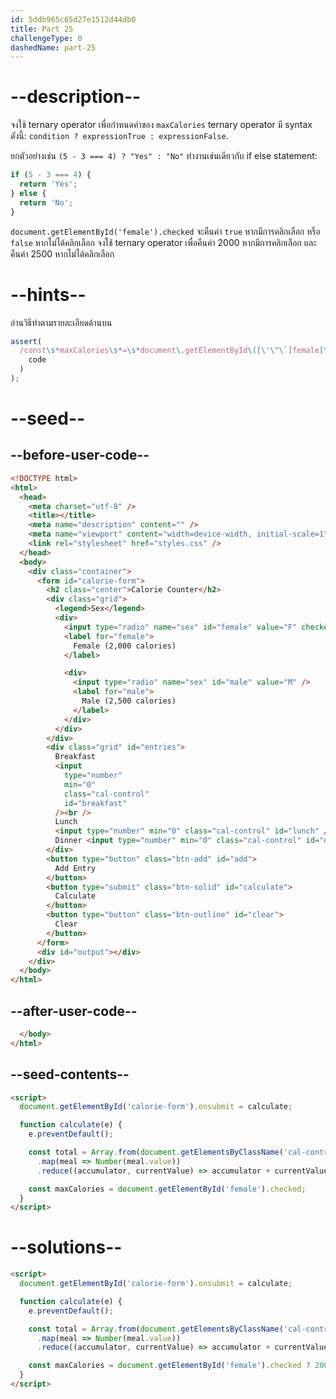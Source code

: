```yaml
---
id: 5ddb965c65d27e1512d44db0
title: Part 25
challengeType: 0
dashedName: part-25
---
```


# --description--

จงใช้ ternary operator เพื่อกำหนดค่าของ `maxCalories` ternary operator มี syntax ดังนี้: `condition ? expressionTrue : expressionFalse`.

ยกตัวอย่างเช่น `(5 - 3 === 4) ? "Yes" : "No"` ทำงานเช่นเดียวกับ if else statement:

```js
if (5 - 3 === 4) {
  return 'Yes';
} else {
  return 'No';
}
```

`document.getElementById('female').checked` จะคืนค่า `true` หากมีการคลิกเลือก หรือ `false` หากไม่ได้คลิกเลือก จงใช้ ternary operator เพื่อคืนค่า 2000 หากมีการคลิกเลือก และคืนค่า 2500 หากไม่ได้คลิกเลือก

# --hints--

อ่านวิธีทำตามรายละเอียดด้านบน

```js
assert(
  /const\s*maxCalories\s*=\s*document\.getElementById\([\'\"\`]female[\'\"\`]\)\.checked\s*\?\s*2000\s*\:\s*2500/.test(
    code
  )
);
```

# --seed--

## --before-user-code--

```html
<!DOCTYPE html>
<html>
  <head>
    <meta charset="utf-8" />
    <title></title>
    <meta name="description" content="" />
    <meta name="viewport" content="width=device-width, initial-scale=1" />
    <link rel="stylesheet" href="styles.css" />
  </head>
  <body>
    <div class="container">
      <form id="calorie-form">
        <h2 class="center">Calorie Counter</h2>
        <div class="grid">
          <legend>Sex</legend>
          <div>
            <input type="radio" name="sex" id="female" value="F" checked />
            <label for="female">
              Female (2,000 calories)
            </label>

            <div>
              <input type="radio" name="sex" id="male" value="M" />
              <label for="male">
                Male (2,500 calories)
              </label>
            </div>
          </div>
        </div>
        <div class="grid" id="entries">
          Breakfast
          <input
            type="number"
            min="0"
            class="cal-control"
            id="breakfast"
          /><br />
          Lunch
          <input type="number" min="0" class="cal-control" id="lunch" /><br />
          Dinner <input type="number" min="0" class="cal-control" id="dinner" />
        </div>
        <button type="button" class="btn-add" id="add">
          Add Entry
        </button>
        <button type="submit" class="btn-solid" id="calculate">
          Calculate
        </button>
        <button type="button" class="btn-outline" id="clear">
          Clear
        </button>
      </form>
      <div id="output"></div>
    </div>
  </body>
</html>
```

## --after-user-code--

```html
  </body>
</html>
```

## --seed-contents--

```html
<script>
  document.getElementById('calorie-form').onsubmit = calculate;

  function calculate(e) {
    e.preventDefault();

    const total = Array.from(document.getElementsByClassName('cal-control'))
      .map(meal => Number(meal.value))
      .reduce((accumulator, currentValue) => accumulator + currentValue, 0);

    const maxCalories = document.getElementById('female').checked;
  }
</script>
```

# --solutions--

```html
<script>
  document.getElementById('calorie-form').onsubmit = calculate;

  function calculate(e) {
    e.preventDefault();

    const total = Array.from(document.getElementsByClassName('cal-control'))
      .map(meal => Number(meal.value))
      .reduce((accumulator, currentValue) => accumulator + currentValue, 0);

    const maxCalories = document.getElementById('female').checked ? 2000 : 2500;
  }
</script>
```
